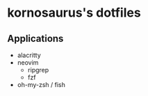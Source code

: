 # kornosaurus's dotfiles

## Applications
* alacritty
* neovim
  * ripgrep
  * fzf
* oh-my-zsh / fish

